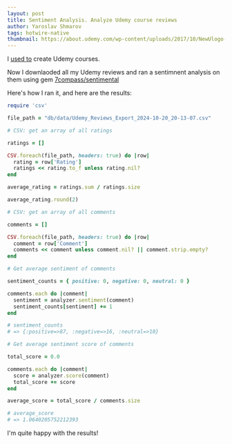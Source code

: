 ```yaml
---
layout: post
title: Sentiment Analysis. Analyze Udemy course reviews
author: Yaroslav Shmarov
tags: hotwire-native
thumbnail: https://about.udemy.com/wp-content/uploads/2017/10/NewUlogo-large-1.png
---
```


I [used to](https://www.udemy.com/user/ya-shm/) create Udemy courses.

Now I downlaoded all my Udemy reviews and ran a sentimnent analysis on them using gem [7compass/sentimental](https://github.com/7compass/sentimental)

Here's how I ran it, and here are the results:

```ruby
require 'csv'

file_path = "db/data/Udemy_Reviews_Export_2024-10-20_20-13-07.csv"

# CSV: get an array of all ratings

ratings = []

CSV.foreach(file_path, headers: true) do |row|
  rating = row['Rating']
  ratings << rating.to_f unless rating.nil?
end

average_rating = ratings.sum / ratings.size

average_rating.round(2)

# CSV: get an array of all comments

comments = []

CSV.foreach(file_path, headers: true) do |row|
  comment = row['Comment']
  comments << comment unless comment.nil? || comment.strip.empty?
end

# Get average sentiment of comments

sentiment_counts = { positive: 0, negative: 0, neutral: 0 }

comments.each do |comment|
  sentiment = analyzer.sentiment(comment)
  sentiment_counts[sentiment] += 1
end

# sentiment_counts
# => {:positive=>87, :negative=>16, :neutral=>10}

# Get average sentiment score of comments

total_score = 0.0

comments.each do |comment|
  score = analyzer.score(comment)
  total_score += score
end

average_score = total_score / comments.size

# average_score
# => 1.0640205752212393
```

I'm quite happy with the results!

